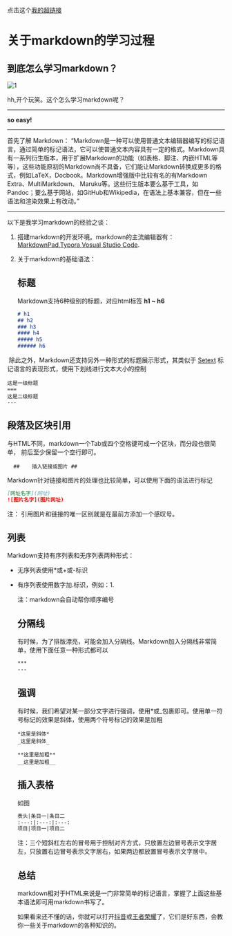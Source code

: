 点击这个[我的超链接](https://github.com/)
#  关于markdown的学习过程

## 到底怎么学习markdown？

![1]( http://ww2.sinaimg.cn/large/9150e4e5ly1fjyhv3b09qj20fz0910t6.jpg )

hh,开个玩笑。这个怎么学习markdown呢？

---

**so easy!**

----

首先了解 Markdown： “Markdown是一种可以使用普通文本编辑器编写的标记语言，通过简单的标记语法，它可以使普通文本内容具有一定的格式。Markdown具有一系列衍生版本，用于扩展Markdown的功能（如表格、脚注、内嵌HTML等等），这些功能原初的Markdown尚不具备，它们能让Markdown转换成更多的格式，例如LaTeX，Docbook。Markdown增强版中比较有名的有Markdown Extra、MultiMarkdown、 Maruku等。这些衍生版本要么基于工具，如Pandoc；要么基于网站，如GitHub和Wikipedia，在语法上基本兼容，但在一些语法和渲染效果上有改动。” 

---



以下是我学习markdown的经验之谈：

1. 搭建markdown的开发环境。markdown的主流编辑器有：[MarkdownPad](http://www.markdownpad.com),[Typora]( https://www.typora.io/ ),[Vosual Studio Code]( https://code.visualstudio.com/ ).

2. 关于markdown的基础语法：

   ## 标题 ##

    Markdown支持6种级别的标题，对应html标签 **h1 ~ h6** 

   ```markdown
   # h1
   ## h2
   ### h3
   #### h4
   ##### h5
   ###### h6
   ```

​        除此之外，Markdown还支持另外一种形式的标题展示形式，其类似于 [Setext](https://link.jianshu.com/?t=http%3A%2F%2Fdocutils.sourceforge.net%2Fmirror%2Fsetext.html) 标记语言的表现形式，使用下划线进行文本大小的控制

```undefined
这是一级标题
===
这是二级标题
---
```

##    段落及区块引用 ##

与HTML不同，markdown一个Tab或四个空格键可成一个区块，而分段也很简单， 前后至少保留一个空行即可。 

      ##    插入链接或图片 ##

 Markdown针对链接和图片的处理也比较简单，可以使用下面的语法进行标记 

```markdown
[网址名字](网址)
![图片名字](图片网址)
```

 注： 引用图片和链接的唯一区别就是在最前方添加一个感叹号。 

  ##     列表 #

Markdown支持有序列表和无序列表两种形式：

- 无序列表使用*或+或-标识

- 有序列表使用数字加.标识，例如：1.

  注：markdown会自动帮你顺序编号

  ## 分隔线 #

   有时候，为了排版漂亮，可能会加入分隔线。Markdown加入分隔线非常简单，使用下面任意一种形式都可以 

  ```markdown
  ***
  ---
  ```

  ## 强调 #

   有时候，我们希望对某一部分文字进行强调，使用*或_包裹即可。使用单一符号标记的效果是斜体，使用两个符号标记的效果是加粗 

  ```undefined
  *这里是斜体*
  _这里是斜体_
  
  **这里是加粗**
  __这里是加粗__
  ```

  ## 插入表格 #

  如图

  ```markdown
  表头|条目一|条目二
  :---:|:---:|:---:
  项目|项目一|项目二
  ```

   注：三个短斜杠左右的冒号用于控制对齐方式，只放置左边冒号表示文字居左，只放置右边冒号表示文字居右，如果两边都放置冒号表示文字居中。 

  ## 总结 #

  markdown相对于HTML来说是一门非常简单的标记语言，掌握了上面这些基本语法即可用markdown书写了。

  如果看来还不懂的话，你就可以打开[抖音](https://www.bilibili.com/ )或[王者荣耀]( https://www.baidu.com )了，它们是好东西，会教你一些关于markdown的各种知识的。

  















